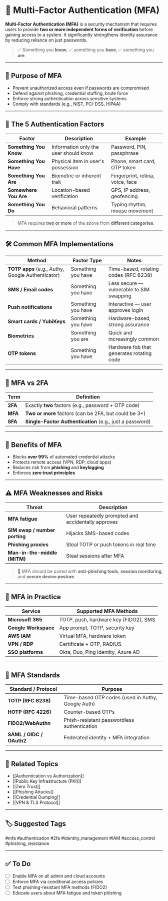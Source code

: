 # 🔐 Multi-Factor Authentication (MFA)

**Multi-Factor Authentication (MFA)** is a security mechanism that requires users to provide **two or more independent forms of verification** before gaining access to a system. It significantly strengthens identity assurance by reducing reliance on just passwords.

> ✅ Something you **know**, ✅ something you **have**, ✅ something you **are**.

---

## 🎯 Purpose of MFA

- Prevent unauthorized access even if passwords are compromised
- Defend against phishing, credential stuffing, brute force
- Enforce strong authentication across sensitive systems
- Comply with standards (e.g., NIST, PCI-DSS, HIPAA)

---

## 🧱 The 5 Authentication Factors

| Factor                  | Description                          | Example                              |
|-------------------------|--------------------------------------|--------------------------------------|
| **Something You Know**   | Information only the user should know| Password, PIN, passphrase             |
| **Something You Have**   | Physical item in user's possession   | Phone, smart card, OTP token          |
| **Something You Are**    | Biometric or inherent trait          | Fingerprint, retina, voice, face      |
| **Somewhere You Are**    | Location-based verification          | GPS, IP address, geofencing           |
| **Something You Do**     | Behavioral patterns                  | Typing rhythm, mouse movement         |

> MFA requires **two or more** of the above from **different categories**.

---

## 🛠 Common MFA Implementations

| Method                 | Factor Type         | Notes                                         |
|------------------------|---------------------|-----------------------------------------------|
| **TOTP apps** (e.g., Authy, Google Authenticator) | Something you have | Time-based, rotating codes (RFC 6238)       |
| **SMS / Email codes**  | Something you have  | Less secure — vulnerable to SIM swapping      |
| **Push notifications** | Something you have  | Interactive — user approves login             |
| **Smart cards / YubiKeys** | Something you have | Hardware-based, strong assurance            |
| **Biometrics**         | Something you are   | Quick and increasingly common                 |
| **OTP tokens**         | Something you have  | Hardware fob that generates rotating code     |

---

## 🔐 MFA vs 2FA

| Term      | Definition                                                                 |
|-----------|-----------------------------------------------------------------------------|
| **2FA**   | Exactly **two** factors (e.g., password + OTP code)                         |
| **MFA**   | **Two or more** factors (can be 2FA, but could be 3+)                       |
| **SFA**   | **Single-Factor Authentication** (e.g., just a password)                    |

---

## 🧠 Benefits of MFA

- Blocks **over 99%** of automated credential attacks
- Protects remote access (VPN, RDP, cloud apps)
- Reduces risk from **phishing** and **keylogging**
- Enforces **zero trust principles**

---

## ⚠️ MFA Weaknesses and Risks

| Threat                     | Description                                       |
|----------------------------|---------------------------------------------------|
| **MFA fatigue**            | User repeatedly prompted and accidentally approves |
| **SIM swap / number porting** | Hijacks SMS-based codes                        |
| **Phishing proxies**       | Steal TOTP or push tokens in real time           |
| **Man-in-the-middle (MITM)** | Steal sessions after MFA                       |

> 📢 MFA should be paired with **anti-phishing tools**, **session monitoring**, and **secure device posture**.

---

## 🔐 MFA in Practice

| Service                | Supported MFA Methods                        |
|------------------------|-----------------------------------------------|
| **Microsoft 365**      | TOTP, push, hardware key (FIDO2), SMS        |
| **Google Workspace**   | App prompt, TOTP, security key               |
| **AWS IAM**            | Virtual MFA, hardware token                  |
| **VPN / RDP**          | Certificate + OTP, RADIUS                    |
| **SSO platforms**      | Okta, Duo, Ping Identity, Azure AD           |

---

## 🧩 MFA Standards

| Standard / Protocol | Purpose                                     |
|----------------------|---------------------------------------------|
| **TOTP (RFC 6238)**  | Time-based OTP codes (used in Authy, Google Auth) |
| **HOTP (RFC 4226)**  | Counter-based OTPs                          |
| **FIDO2/WebAuthn**   | Phish-resistant passwordless authentication |
| **SAML / OIDC / OAuth2** | Federated identity + MFA integration   |

---

## 🔗 Related Topics

- [[Authentication vs Authorization]]
- [[Public Key Infrastructure (PKI)]]
- [[Zero Trust]]
- [[Phishing Attacks]]
- [[Credential Dumping]]
- [[VPN & TLS Protocol]]

---

## 🏷 Suggested Tags

#mfa #authentication #2fa #identity_management #IAM #access_control #phishing_resistance

---

## ✅ To Do

- [ ] Enable MFA on all admin and cloud accounts
- [ ] Enforce MFA via conditional access policies
- [ ] Test phishing-resistant MFA methods (FIDO2)
- [ ] Educate users about MFA fatigue and token phishing
